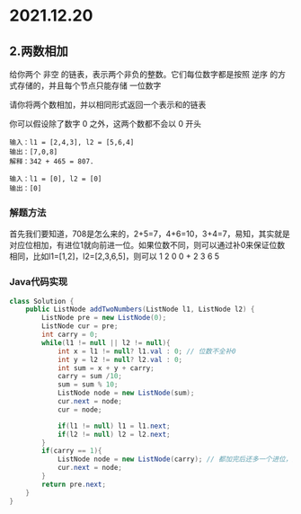 # 2021.12.20

## 2.两数相加

给你两个 非空 的链表，表示两个非负的整数。它们每位数字都是按照 逆序 的方式存储的，并且每个节点只能存储 一位数字

请你将两个数相加，并以相同形式返回一个表示和的链表

你可以假设除了数字 0 之外，这两个数都不会以 0 开头

```
输入：l1 = [2,4,3], l2 = [5,6,4]
输出：[7,0,8]
解释：342 + 465 = 807.
```

```
输入：l1 = [0], l2 = [0]
输出：[0]
```

### 解题方法

首先我们要知道，708是怎么来的，2+5=7，4+6=10，3+4=7，易知，其实就是对应位相加，有进位1就向前进一位。如果位数不同，则可以通过补0来保证位数相同，比如l1=[1,2]，l2=[2,3,6,5]，则可以 1 2 0 0 + 2 3 6 5

### Java代码实现

```java
class Solution {
    public ListNode addTwoNumbers(ListNode l1, ListNode l2) {
        ListNode pre = new ListNode(0);
        ListNode cur = pre;
        int carry = 0;
        while(l1 != null || l2 != null){
            int x = l1 != null? l1.val : 0; // 位数不全补0
            int y = l2 != null? l2.val : 0;
            int sum = x + y + carry;
            carry = sum /10;
            sum = sum % 10;
            ListNode node = new ListNode(sum);
            cur.next = node;
            cur = node;

            if(l1 != null) l1 = l1.next;
            if(l2 != null) l2 = l2.next;
        }
        if(carry == 1){
            ListNode node = new ListNode(carry); // 都加完后还多一个进位，则放在后面
            cur.next = node;
        }
        return pre.next;
    }
}
```

